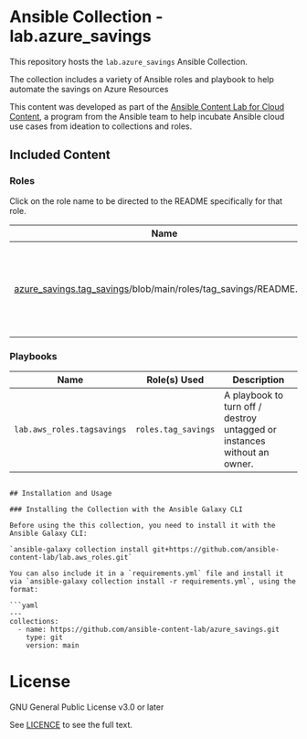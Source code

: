 # Ansible Collection - lab.azure_savings

This repository hosts the `lab.azure_savings` Ansible Collection.

The collection includes a variety of Ansible roles and playbook to help automate the savings on Azure Resources

This content was developed as part of the [Ansible Content Lab for Cloud Content](https://ansible-content-lab.github.io/), a program from the Ansible team to help incubate Ansible cloud use cases from ideation to collections and roles.

## Included Content

<!--start collection content-->
### Roles

Click on the role name to be directed to the README specifically for that role.

| Name                                                                                                                                                          | Description                                                                                                                               |
|---------------------------------------------------------------------------------------------------------------------------------------------------------------|-------------------------------------------------------------------------------------------------------------------------------------------|
| [azure_savings.tag_savings](https://github.com/ansible-content-lab/azure_savings)/blob/main/roles/tag_savings/README.md)   | A role to turn off / destroy untagged or instances without an owner.                                    |

### Playbooks

| Name                                    | Role(s) Used                           | Description                                                                                                                 |
|-----------------------------------------|----------------------------------------|-----------------------------------------------------------------------------------------------------------------------------|
| `lab.aws_roles.tagsavings`     | `roles.tag_savings`  | A playbook to turn off / destroy untagged or instances without an owner.                                    |
<!--end collection content-->

```

## Installation and Usage

### Installing the Collection with the Ansible Galaxy CLI

Before using the this collection, you need to install it with the Ansible Galaxy CLI:

`ansible-galaxy collection install git+https://github.com/ansible-content-lab/lab.aws_roles.git`

You can also include it in a `requirements.yml` file and install it via `ansible-galaxy collection install -r requirements.yml`, using the format:

```yaml
---
collections:
  - name: https://github.com/ansible-content-lab/azure_savings.git
    type: git
    version: main
```


# License
GNU General Public License v3.0 or later

See [LICENCE](https://github.com/ansible-content-lab/lab.aws_roles/blob/main/LICENSE) to see the full text.

